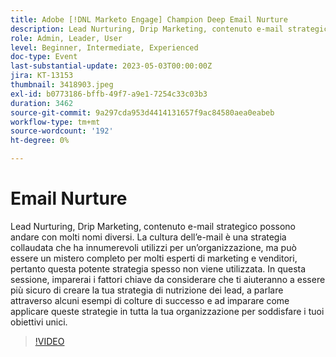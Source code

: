 ```yaml
---
title: Adobe [!DNL Marketo Engage] Champion Deep Email Nurture
description: Lead Nurturing, Drip Marketing, contenuto e-mail strategico possono andare con molti nomi diversi. La cultura dell’e-mail è una strategia collaudata che ha innumerevoli utilizzi per un’organizzazione, ma può essere un mistero completo per molti esperti di marketing e venditori, pertanto questa potente strategia spesso non viene utilizzata. In questa sessione, imparerai i fattori chiave da considerare che ti aiuteranno a essere più sicuro di creare la tua strategia di nutrizione dei lead, a parlare attraverso alcuni esempi di colture di successo e ad imparare come applicare queste strategie in tutta la tua organizzazione per soddisfare i tuoi obiettivi unici.
role: Admin, Leader, User
level: Beginner, Intermediate, Experienced
doc-type: Event
last-substantial-update: 2023-05-03T00:00:00Z
jira: KT-13153
thumbnail: 3418903.jpeg
exl-id: b0773186-bffb-49f7-a9e1-7254c33c03b3
duration: 3462
source-git-commit: 9a297cda953d4414131657f9ac84580aea0eabeb
workflow-type: tm+mt
source-wordcount: '192'
ht-degree: 0%

---
```


# Email Nurture

Lead Nurturing, Drip Marketing, contenuto e-mail strategico possono andare con molti nomi diversi. La cultura dell’e-mail è una strategia collaudata che ha innumerevoli utilizzi per un’organizzazione, ma può essere un mistero completo per molti esperti di marketing e venditori, pertanto questa potente strategia spesso non viene utilizzata. In questa sessione, imparerai i fattori chiave da considerare che ti aiuteranno a essere più sicuro di creare la tua strategia di nutrizione dei lead, a parlare attraverso alcuni esempi di colture di successo e ad imparare come applicare queste strategie in tutta la tua organizzazione per soddisfare i tuoi obiettivi unici.

>[!VIDEO](https://video.tv.adobe.com/v/3418903/?learn=on)
